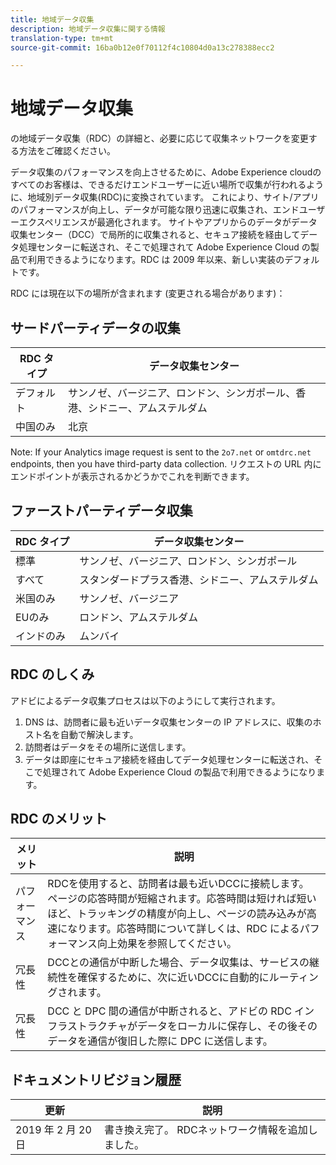 ```yaml
---
title: 地域データ収集
description: 地域データ収集に関する情報
translation-type: tm+mt
source-git-commit: 16ba0b12e0f70112f4c10804d0a13c278388ecc2

---
```



# 地域データ収集

 の地域データ収集（RDC）の詳細と、必要に応じて収集ネットワークを変更する方法をご確認ください。

データ収集のパフォーマンスを向上させるために、Adobe Experience cloudのすべてのお客様は、できるだけエンドユーザーに近い場所で収集が行われるように、地域別データ収集(RDC)に変換されています。 これにより、サイト/アプリのパフォーマンスが向上し、データが可能な限り迅速に収集され、エンドユーザーエクスペリエンスが最適化されます。 サイトやアプリからのデータがデータ収集センター（DCC）で局所的に収集されると、セキュア接続を経由してデータ処理センターに転送され、そこで処理されて Adobe Experience Cloud の製品で利用できるようになります。RDC は 2009 年以来、新しい実装のデフォルトです。

RDC には現在以下の場所が含まれます (変更される場合があります)：

## サードパーティデータの収集

| RDC タイプ | データ収集センター |
|---------------------|-------------------|
| デフォルト | サンノゼ、バージニア、ロンドン、シンガポール、香港、シドニー、アムステルダム |
| 中国のみ | 北京 |

Note: If your Analytics image request is sent to the `2o7.net` or `omtdrc.net` endpoints, then you have third-party data collection. リクエストの URL 内にエンドポイントが表示されるかどうかでこれを判断できます。

## ファーストパーティデータ収集

| RDC タイプ | データ収集センター |
|---------------------|-------------------|
| 標準 | サンノゼ、バージニア、ロンドン、シンガポール |
| すべて | スタンダードプラス香港、シドニー、アムステルダム |
| 米国のみ | サンノゼ、バージニア |
| EUのみ | ロンドン、アムステルダム |
| インドのみ | ムンバイ |

## RDC のしくみ

アドビによるデータ収集プロセスは以下のようにして実行されます。

1. DNS は、訪問者に最も近いデータ収集センターの IP アドレスに、収集のホスト名を自動で解決します。
1. 訪問者はデータをその場所に送信します。
1. データは即座にセキュア接続を経由してデータ処理センターに転送され、そこで処理されて Adobe Experience Cloud の製品で利用できるようになります。

## RDC のメリット

| メリット | 説明 |
|---------|-----------|
| パフォーマンス | RDCを使用すると、訪問者は最も近いDCCに接続します。 ページの応答時間が短縮されます。応答時間は短ければ短いほど、トラッキングの精度が向上し、ページの読み込みが高速になります。応答時間について詳しくは、RDC によるパフォーマンス向上効果を参照してください。 |
| 冗長性 | DCCとの通信が中断した場合、データ収集は、サービスの継続性を確保するために、次に近いDCCに自動的にルーティングされます。 |
| 冗長性 | DCC と DPC 間の通信が中断されると、アドビの RDC インフラストラクチャがデータをローカルに保存し、その後そのデータを通信が復旧した際に DPC に送信します。 |

## ドキュメントリビジョン履歴

| 更新 | 説明 |
|--------|---------|
| 2019 年 2 月 20 日 | 書き換え完了。 RDCネットワーク情報を追加しました。 |
